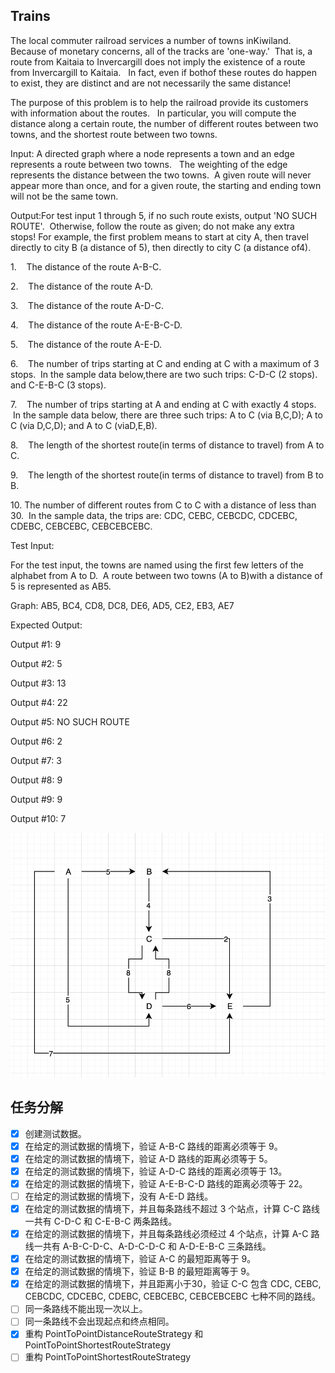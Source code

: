 ## Trains

The local commuter railroad services a number of towns inKiwiland.  
Because of monetary concerns, all of the tracks are 'one-way.' 
That is, a route from Kaitaia to Invercargill does not imply the existence of a route from Invercargill to Kaitaia.  
In fact, even if bothof these routes do happen to exist, they are distinct and are not necessarily the same distance!

The purpose of this problem is to help the railroad provide its customers with information about the routes.  
In particular, you will compute the distance along a certain route, 
the number of different routes between two towns, and the shortest route between two towns.

Input: A directed graph where a node represents a town and an edge represents a route between two towns.  
The weighting of the edge represents the distance between the two towns.  A given route will never appear more than once, 
and for a given route, the starting and ending town will not be the same town.

Output:For test input 1 through 5, if no such route exists, output 'NO SUCH ROUTE'. 
Otherwise, follow the route as given; do not make any extra stops! For example, 
the first problem means to start at city A, then travel directly to city B (a distance of 5), 
then directly to city C (a distance of4).

1.    The distance of the route A-B-C.

2.    The distance of the route A-D.

3.    The distance of the route A-D-C.

4.    The distance of the route A-E-B-C-D.

5.    The distance of the route A-E-D.

6.    The number of trips starting at C and ending at C with a maximum of 3 stops.  In the sample data below,there are two such trips: C-D-C (2 stops). and C-E-B-C (3 stops).

7.    The number of trips starting at A and ending at C with exactly 4 stops.  In the sample data below, there are three such trips: A to C (via B,C,D); A to C (via D,C,D); and A to C (viaD,E,B).

8.    The length of the shortest route(in terms of distance to travel) from A to C.

9.    The length of the shortest route(in terms of distance to travel) from B to B.

10. The number of different routes from C to C with a distance of less than 30.  In the sample data, the trips are: CDC, CEBC, CEBCDC, CDCEBC, CDEBC, CEBCEBC, CEBCEBCEBC.


Test Input:

For the test input, the towns are named using the first few letters of the alphabet from A to D.  A route between two towns (A to B)with a distance of 5 is represented as AB5.

Graph: AB5, BC4, CD8, DC8, DE6, AD5, CE2, EB3, AE7

Expected Output:

Output #1: 9

Output #2: 5

Output #3: 13

Output #4: 22

Output #5: NO SUCH ROUTE

Output #6: 2

Output #7: 3

Output #8: 9

Output #9: 9

Output #10: 7

![有向图](./digraph.jpg)

## 任务分解
- [x] 创建测试数据。
- [x] 在给定的测试数据的情境下，验证 A-B-C 路线的距离必须等于 9。
- [x] 在给定的测试数据的情境下，验证 A-D 路线的距离必须等于 5。
- [x] 在给定的测试数据的情境下，验证 A-D-C 路线的距离必须等于 13。
- [x] 在给定的测试数据的情境下，验证 A-E-B-C-D 路线的距离必须等于 22。
- [ ] 在给定的测试数据的情境下，没有 A-E-D 路线。
- [x] 在给定的测试数据的情境下，并且每条路线不超过 3 个站点，计算 C-C 路线一共有 C-D-C 和 C-E-B-C 两条路线。
- [x] 在给定的测试数据的情境下，并且每条路线必须经过 4 个站点，计算 A-C 路线一共有 A-B-C-D-C、A-D-C-D-C 和 A-D-E-B-C 三条路线。
- [x] 在给定的测试数据的情境下，验证 A-C 的最短距离等于 9。
- [x] 在给定的测试数据的情境下，验证 B-B 的最短距离等于 9。
- [x] 在给定的测试数据的情境下，并且距离小于30，验证 C-C 包含 CDC, CEBC, CEBCDC, CDCEBC, CDEBC, CEBCEBC, CEBCEBCEBC 七种不同的路线。
- [ ] 同一条路线不能出现一次以上。
- [ ] 同一条路线不会出现起点和终点相同。
- [x] 重构 PointToPointDistanceRouteStrategy 和 PointToPointShortestRouteStrategy
- [ ] 重构 PointToPointShortestRouteStrategy

